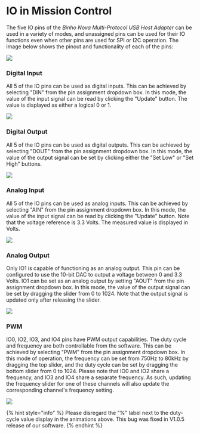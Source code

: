 # IO in Mission Control

The five IO pins of the _Binho Nova Multi-Protocol USB Host Adapter_ can be used in a variety of modes, and unassigned pins can be used for their IO functions even when other pins are used for SPI or I2C operation. The image below shows the pinout and functionality of each of the pins:

![](../../.gitbook/assets/20200619\_novaPinout.png)

### Digital Input

All 5 of the IO pins can be used as digital inputs. This can be achieved by selecting "DIN" from the pin assignment dropdown box. In this mode, the value of the input signal can be read by clicking the "Update" button. The value is displayed as either a logical 0 or 1.

![](../../.gitbook/assets/using-io-din.gif)

### Digital Output

All 5 of the IO pins can be used as digital outputs. This can be achieved by selecting "DOUT" from the pin assignment dropdown box. In this mode, the value of the output signal can be set by clicking either the "Set Low" or "Set High" buttons.

![](../../.gitbook/assets/using-io-dout.gif)

### Analog Input

All 5 of the IO pins can be used as analog inputs. This can be achieved by selecting "AIN" from the pin assignment dropdown box. In this mode, the value of the input signal can be read by clicking the "Update" button. Note that the voltage reference is 3.3 Volts. The measured value is displayed in Volts.

![](../../.gitbook/assets/using-io-ain.gif)

### Analog Output

Only IO1 is capable of functioning as an analog output. This pin can be configured to use the 10-bit DAC to output a voltage between 0 and 3.3 Volts. IO1 can be set as an analog output by setting "AOUT" from the pin assignment dropdown box. In this mode, the value of the output signal can be set by dragging the slider from 0 to 1024. Note that the output signal is updated only after releasing the slider.

![](../../.gitbook/assets/using-io-aout.gif)

### PWM

IO0, IO2, IO3, and IO4 pins have PWM output capabilities. The duty cycle and frequency are both controllable from the software. This can be achieved by selecting "PWM" from the pin assignment dropdown box. In this mode of operation, the frequency can be set from 750Hz to 80kHz by dragging the top slider, and the duty cycle can be set by dragging the bottom slider from 0 to 1024. Please note that IO0 and IO2 share a frequency, and IO3 and IO4 share a separate frequency. As such, updating the frequency slider for one of these channels will also update the corresponding channel's frequency setting.

![](../../.gitbook/assets/using-io-pwm.gif)

{% hint style="info" %}
Please disregard the "%" label next to the duty-cycle value display in the animations above. This bug was fixed in V1.0.5 release of our software.
{% endhint %}

